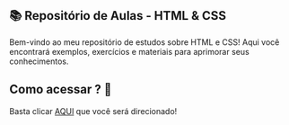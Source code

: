 ## 📚 Repositório de Aulas - HTML & CSS

Bem-vindo ao meu repositório de estudos sobre HTML e CSS! Aqui você encontrará exemplos, exercícios e materiais para aprimorar seus conhecimentos.

## Como acessar ? 🤔

Basta clicar [AQUI](https://paulocesargit.github.io/Aulas-Html-CSS/) que você será direcionado!
